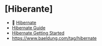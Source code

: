 # [Hiberante]

- 🔸 [Hibernate](https://hibernate.org/)
- [Hibernate Guide](https://hibernate.org/orm/documentation/6.4/)
- [Hibernate Getting Started](https://hibernate.org/orm/documentation/getting-started/)
- <https://www.baeldung.com/tag/hibernate>
